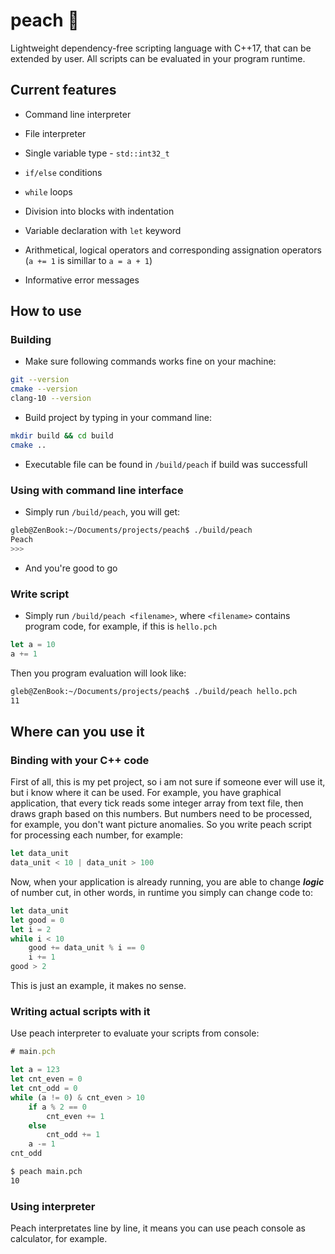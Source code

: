 # peach 🍑

Lightweight dependency-free scripting language with C++17, that can be
extended by user. All scripts can be evaluated in your program runtime.

## Current features

- Command line interpreter

- File interpreter

- Single variable type - `std::int32_t`

- `if/else` conditions

- `while` loops

- Division into blocks with indentation

- Variable declaration with `let` keyword

- Arithmetical, logical operators and corresponding assignation operators (`a += 1` is simillar to `a = a + 1`)

- Informative error messages

## How to use

### Building

- Make sure following commands works fine on your machine:

```bash
git --version
cmake --version
clang-10 --version
```

- Build project by typing in your command line:

```bash
mkdir build && cd build
cmake ..
```

- Executable file can be found in `/build/peach` if build was successfull

### Using with command line interface

- Simply run `/build/peach`, you will get:

```bash
gleb@ZenBook:~/Documents/projects/peach$ ./build/peach 
Peach
>>>
```

- And you're good to go

### Write script

- Simply run `/build/peach <filename>`, where `<filename>` contains program code, for example, if this is `hello.pch`

```javascript
let a = 10
a += 1
```

Then you program evaluation will look like:

```bash
gleb@ZenBook:~/Documents/projects/peach$ ./build/peach hello.pch
11
```

## Where can you use it

### Binding with your C++ code

First of all, this is my pet project, so i am not sure if someone
ever will use it, but i know where it can be used. For example,
you have graphical application, that every tick reads some integer array
from text file, then draws graph based on this numbers. But numbers need to be processed, for example, you don't want picture anomalies.
So you write peach script for processing each number, for example:

```javascript
let data_unit
data_unit < 10 | data_unit > 100
```

Now, when your application is already running, you are able to
change ***logic*** of number cut, in other words, in runtime you simply
can change code to:

```javascript
let data_unit
let good = 0
let i = 2
while i < 10
    good += data_unit % i == 0
    i += 1
good > 2
```

This is just an example, it makes no sense.

### Writing actual scripts with it

Use peach interpreter to evaluate your scripts from console:

```javascript
# main.pch

let a = 123
let cnt_even = 0
let cnt_odd = 0
while (a != 0) & cnt_even > 10
    if a % 2 == 0
        cnt_even += 1
    else
        cnt_odd += 1
    a -= 1
cnt_odd
```

```bash
$ peach main.pch
10
```

### Using interpreter

Peach interpretates line by line, it means you can use peach console
as calculator, for example.
